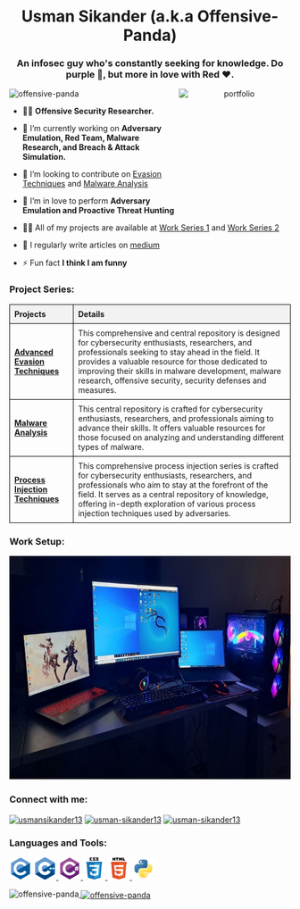 <h1 align="center">Usman Sikander (a.k.a Offensive-Panda)</h1>
<h3 align="center">An infosec guy who's constantly seeking for knowledge. Do purple 💜, but more in love with Red ❤️.</h3>

<p align="center"> <img src="https://offensive-panda.github.io/PF.jpg"  align ="right" width="200" height="200" alt="portfolio" /> </p>
<p align="left"> <img src="https://komarev.com/ghpvc/?username=offensive-panda&label=Profile%20views&color=0e75b6&style=flat" alt="offensive-panda" /> </p>

- 🧑‍💻 **Offensive Security Researcher.**
  
- 🔭 I’m currently working on **Adversary Emulation, Red Team, Malware Research, and Breach & Attack Simulation.**

- 👯 I’m looking to contribute on [Evasion Techniques](https://offensive-panda.github.io/DefenseEvasionTechniques/) and [Malware Analysis](https://offensive-panda.github.io/MalwareAnalysis)

- 🤝 I’m in love to perform **Adversary Emulation and Proactive Threat Hunting**

- 👨‍💻 All of my projects are available at [Work Series 1](https://github.com/Offensive-Panda/DefenseEvasionTechniques) and [Work Series 2](https://github.com/Offensive-Panda/MalwareAnalysis)

- 📝 I regularly write articles on [medium](https://medium.com/@merasor07)

- ⚡ Fun fact **I think I am funny**
  
<h3 align="left">Project Series:</h3>

<table style="width: 100%; border-collapse: collapse;">
    <tr style="background-color: #f2f2f2;">
        <th style="border: 1px solid black; padding: 8px; text-align: left;">Projects</th>
        <th style="border: 1px solid black; padding: 8px; text-align: left;">Details</th>
    </tr>
    <tr>
        <td style="border: 1px solid black; padding: 8px; text-align: left;"> <a href="https://offensive-panda.github.io/DefenseEvasionTechniques" style="text-decoration: underline; color: inherit; font-weight: bold;">Advanced Evasion Techniques</a></td>
        <td style="border: 1px solid black; padding: 8px; text-align: left;">This comprehensive and central repository is designed for cybersecurity enthusiasts, researchers, and professionals seeking to stay ahead in the field. It provides a valuable resource for those dedicated to improving their skills in malware development, malware research, offensive security, security defenses and measures.</td>
    </tr>
    <tr>
        <td style="border: 1px solid black; padding: 8px; text-align: left;"> <a href="https://offensive-panda.github.io/MalwareAnalysis" style="text-decoration: underline; color: inherit; font-weight: bold;">Malware Analysis</a></td>
        <td style="border: 1px solid black; padding: 8px; text-align: left;">This central repository is crafted for cybersecurity enthusiasts, researchers, and professionals aiming to advance their skills. It offers valuable resources for those focused on analyzing and understanding different types of malware.</td>
    </tr>
   <tr>
        <td style="border: 1px solid black; padding: 8px; text-align: left;"> <a href="https://offensive-panda.github.io/ProcessInjectionTechniques" style="text-decoration: underline; color: inherit; font-weight: bold;">Process Injection Techniques</a></td>
        <td style="border: 1px solid black; padding: 8px; text-align: left;">This comprehensive process injection series is crafted for cybersecurity enthusiasts, researchers, and professionals who aim to stay at the forefront of the field. It serves as a central repository of knowledge, offering in-depth exploration of various process injection techniques used by adversaries.</td>
    </tr>
</table>

<h3 align="left">Work Setup:</h3>
 <div align=center>
<img src="https://github.com/Offensive-Panda/DefenseEvasionTechniques/raw/main/My-Setup.jpg" alt="MYSETUP" width="600" height="400">
</div>

<h3 align="left">Connect with me:</h3>
<p align="left">
<a href="https://twitter.com/usmansikander13" target="blank"><img align="center" src="https://raw.githubusercontent.com/rahuldkjain/github-profile-readme-generator/master/src/images/icons/Social/twitter.svg" alt="usmansikander13" height="30" width="40" /></a>
<a href="https://linkedin.com/in/usman-sikander13" target="blank"><img align="center" src="https://raw.githubusercontent.com/rahuldkjain/github-profile-readme-generator/master/src/images/icons/Social/linked-in-alt.svg" alt="usman-sikander13" height="30" width="40" /></a>
  <a href="https://medium.com/@merasor07" target="blank"><img align="center" src="https://cdn-icons-png.flaticon.com/512/2111/2111505.png" alt="usman-sikander13" height="30" width="40" /></a>
</p>

<h3 align="left">Languages and Tools:</h3>
<img src="https://raw.githubusercontent.com/devicons/devicon/master/icons/c/c-original.svg" alt="c" width="40" height="40"/> <a href="https://www.w3schools.com/cpp/" target="_blank" rel="noreferrer"> 
<img src="https://raw.githubusercontent.com/devicons/devicon/master/icons/cplusplus/cplusplus-original.svg" alt="cplusplus" width="40" height="40"/> <a href="https://www.w3schools.com/cs/" target="_blank" rel="noreferrer"> 
<img src="https://raw.githubusercontent.com/devicons/devicon/master/icons/csharp/csharp-original.svg" alt="csharp" width="40" height="40"/> <a href="https://www.w3schools.com/css/" target="_blank" rel="noreferrer"> 
<img src="https://raw.githubusercontent.com/devicons/devicon/master/icons/css3/css3-original-wordmark.svg" alt="css3" width="40" height="40"/> <a href="https://www.w3.org/html/" target="_blank" rel="noreferrer"> 
<img src="https://raw.githubusercontent.com/devicons/devicon/master/icons/html5/html5-original-wordmark.svg" alt="html5" width="40" height="40"/> <a href="https://www.nginx.com" target="_blank" rel="noreferrer"> 
<img src="https://raw.githubusercontent.com/devicons/devicon/master/icons/python/python-original.svg" alt="python" width="40" height="40"/> 



<p><img align="left" src="https://github-readme-stats.vercel.app/api/top-langs?username=offensive-panda&show_icons=true&locale=en&layout=compact" alt="offensive-panda" /></p>

<p>&nbsp;<img align="center" src="https://github-readme-stats.vercel.app/api?username=offensive-panda&show_icons=true&locale=en" alt="offensive-panda" /></p>


